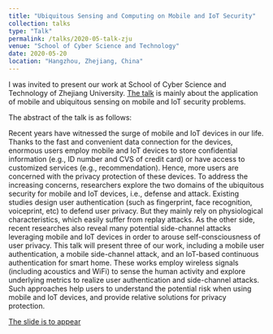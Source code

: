 ```yaml
---
title: "Ubiquitous Sensing and Computing on Mobile and IoT Security"
collection: talks
type: "Talk"
permalink: /talks/2020-05-talk-zju
venue: "School of Cyber Science and Technology"
date: 2020-05-20
location: "Hangzhou, Zhejiang, China"
---
```


I was invited to present our work at School of Cyber Science and Technology of Zhejiang University. [The talk](https://mp.weixin.qq.com/s/D5rQHEVs-U-vTtmxYRpUSQ) is mainly about the application of mobile and ubiquitous sensing on mobile and IoT security problems.

The abstract of the talk is as follows:

Recent years have witnessed the surge of mobile and IoT devices in our life. Thanks to the fast and convenient data connection for the devices, enormous users employ mobile and IoT devices to store confidential information (e.g., ID number and CVS of credit card) or have access to customized services (e.g., recommendation). Hence, more users are concerned with the privacy protection of these devices. To address the increasing concerns, researchers explore the two domains of the ubiquitous security for mobile and IoT devices, i.e., defense and attack. Existing studies design user authentication (such as fingerprint, face recognition, voiceprint, etc) to defend user privacy. But they mainly rely on physiological characteristics, which easily suffer from replay attacks. As the other side, recent researches also reveal many potential side-channel attacks leveraging mobile and IoT devices in order to arouse self-consciousness of user privacy. This talk will present three of our work, including a mobile user authentication, a mobile side-channel attack, and an IoT-based continuous authentication for smart home. These works employ wireless signals (including acoustics and WiFi) to sense the human activity and explore underlying metrics to realize user authentication and side-channel attacks. Such approaches help users to understand the potential risk when using mobile and IoT devices, and provide relative solutions for privacy protection.

[The slide is to appear](http://lynnlilu.github.io/files/ZJU-report.pdf)

